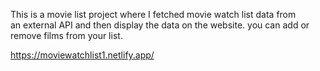 This is a movie list project where I fetched movie watch list data from          
an external API and then display the data on the website. you can add or remove films from your list.                                                                                                                                 
  
https://moviewatchlist1.netlify.app/      
